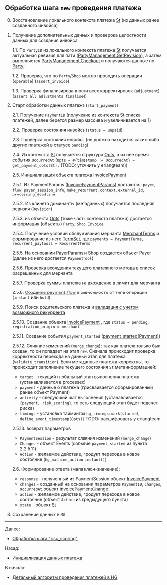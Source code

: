 ## Обработка шага `new` проведения платежа

0. Восстановление локального контекста платежа [St](../../meta/st.md) (из данных ранее созданного инвойса)
    
1. Получение дополнительных данных и проверока целостности данных для создания инвойса

    1.1. По `PartyID` из локального контекста платежа [St](../../meta/st.md) получается актуальная ревизия для пати 
    ([PartyManagement.GetRevision](https://github.com/valitydev/damsel/blob/master/proto/payment_processing.thrift#L2535)),
    а затем выполняется [PartyManagement.Checkout](https://github.com/valitydev/damsel/blob/master/proto/payment_processing.thrift#L2538) 
    и получаются данные по [Party](https://github.com/valitydev/damsel/blob/master/proto/domain.thrift#L766);
 
    1.2. Проверка, что по `Party`/`Shop` можно проводить операции (`operable`) (`assert_invoice`)

    1.3. Проверка финализированности всех корректировок (`adjustment`) (`assert_all_adjustments_finalised`)

2. Старт обработки данных платежа (`start_payment`)

    2.1. Получение `PaymentID` (получение из контекста [St](../../meta/st.md) списка платежей, далее берется размер
    массива и увеличивается на 1)

    2.2. Проверка состояния инвойса (`status = unpaid`)

    2.3. Проверка состояния инвойса (не должно находится каких-либо других платежей
    в статусе `pending`)

    2.4. Из контекста [St](../../meta/st.md) получается структура [Opts](../../meta/opts.md), а из нее
    время события `OccurredAt`
    (`Opts = #{timestamp := OccurredAt} = get_payment_opts(St),` (TODO: уточнить у erlangteam))

    2.5. Инициализация объекта платежа [InvoicePayment](https://github.com/valitydev/damsel/blob/master/proto/domain.thrift#L293)
    
    2.5.1. Из PaymentParams ([InvoicePaymentParams](https://github.com/valitydev/damsel/blob/master/proto/payment_processing.thrift#L557)) 
    достаются: `payer`, `flow`, `payer_session_info`, `make_recurrent`, `context`, `external_id`, `processing_deadline`

    2.5.2. Из клинета доминанты (метаданных) получается последняя ревизия (`Revision`) 

    2.5.3. из объекта [Opts](../../meta/opts.md) (тоже часть контекста платежа) достается информация (объекты)
    `Party`, `Shop`, `Invoice`

    2.5.4. Получение условий обслуживания мерчанта [MerchantTerms](../../meta/get-merchant-terms.md) и формирование 
    из него [TermSet](https://github.com/valitydev/damsel/blob/master/proto/domain.thrift#L1163), где
    `payments = PaymentTerms`, `recurrent_paytools = RecurrentTerms`
    
    2.5.5. На основании [PayerParams](https://github.com/valitydev/damsel/blob/master/proto/payment_processing.thrift#L581) 
    и [Shop](https://github.com/valitydev/damsel/blob/master/proto/domain.thrift#L798) создается объект [Payer](https://github.com/valitydev/damsel/blob/master/proto/domain.thrift#L445) (далее из него достается `PaymentTool`)
    
    2.5.6. Проверка вхождения текущего платежного метода в список разрешенных для мерчанта
    
    2.5.7. Проверка суммы платежа на вхождение в лимит для мерчанта
    
    2.5.8. [Создание payment_flow](../../meta/create-payment-flow.md) в зависимости от типа операции (`instant` или `hold`)
    
    2.5.9. Поиск родительского платежа и [валидация с учетом возможного рекуррента](../../meta/validate-recurrent-intention.md)
    
    2.5.10. Создание объекта [InvoicePayment](https://github.com/valitydev/damsel/blob/master/proto/domain.thrift#L293)
    , где `status = pending`, `registration_origin = merchant`
    
    2.5.11. Создание события `payment_started` ([payment_started(Payment)](https://github.com/valitydev/damsel/blob/master/proto/payment_processing.thrift#L177))
    
    2.5.12. Слияние изменений (`merge_change`); так как платеж только был создан, то он
    попадает на этап `new`. Сначала происходит проверка корректности перехода на данный
    этап для платежа (`validate_transition`). Если метаданные платежа корректны, то 
    происходит заполнение текущего состояния `St` метаинформацией:
    - `target` - текущий глобальный этап выполнения платежа (устанавливается в processed)
    - `payment` - данные о платежа (присваивается сформированный ранее объект Payment)
    - `activity` - следующий шаг выполнения (устанавливается `{payment, risk_scoring}`, 
    то есть следующий этап будет подсчет риска)
    - `timings` - установка таймингов `hg_timings:mark(started, define_event_timestamp(Opts))` TODO: расшифровать у erlangteam

    2.5.13. возврат параметров
    - `PaymentSession` - результат слияния изменений (`merge_change`)
    - `Changes` - объект Events (событие `payment_started` из пункта 2.2.5.11)
    - `Action` - желаемое действие, продукт перехода в новое состояние (`hg_machine_action:instant()`)
    
    2.6. Формирование ответа (мапа ключ-значение):
    - `response` - полученный из PaymentSession объект [InvoicePayment](https://github.com/valitydev/damsel/blob/master/proto/payment_processing.thrift#L618)
    - `changes` - созданный на основании параметров `PaymentID`, `Changes`, `OccurredAt` объект [InvoicePaymentChange](https://github.com/valitydev/damsel/blob/master/proto/payment_processing.thrift#L118)
    - `action` - желаемое действие, продукт перехода в новое состояние (объект `Action` из предыдущего пункта)
    - `state` - объект [St](../../meta/st.md)

3. Сохранение данных в `MG`


---

Далее:
- [Обработка шага "risc_scoring"](risc-scoring-workflow.md)

Назад:
- [Инициализация данных платежа](init-payment.md)

В начало:
- [Детальный алгоритм проведения платежей в HG](../hg-payment-workflow.md)
